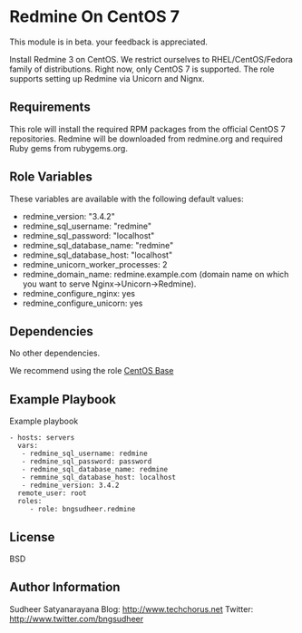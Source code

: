 Redmine On CentOS 7
=========

This module is in beta. your feedback is appreciated.

Install Redmine 3 on CentOS. We restrict ourselves to RHEL/CentOS/Fedora family of distributions. 
Right now, only CentOS 7 is supported.
The role supports setting up Redmine via Unicorn and Nignx.

Requirements
------------

This role will install the required RPM packages from the official CentOS 7
repositories. Redmine will be downloaded from redmine.org and required Ruby
gems from rubygems.org.


Role Variables
--------------

These variables are available with the following default values:
* redmine_version: "3.4.2"
* redmine_sql_username: "redmine"
* redmine_sql_password: "localhost"
* redmine_sql_database_name: "redmine"
* redmine_sql_database_host: "localhost"
* redmine_unicorn_worker_processes: 2
* redmine_domain_name: redmine.example.com (domain name on which you want to serve Nginx->Unicorn->Redmine).  
* redmine_configure_nginx: yes
* redmine_configure_unicorn: yes


Dependencies
------------

No other dependencies.

We recommend using the role [CentOS Base](https://galaxy.ansible.com/bngsudheer/centos_base/)


Example Playbook
----------------

Example playbook

    - hosts: servers
      vars:
       - redmine_sql_username: redmine 
       - redmine_sql_password: password
       - redmine_sql_database_name: redmine 
       - remmine_sql_database_host: localhost 
       - redmine_version: 3.4.2
      remote_user: root
      roles:
         - role: bngsudheer.redmine 
      
License
-------

BSD

Author Information
------------------

Sudheer Satyanarayana
Blog: http://www.techchorus.net
Twitter: http://www.twitter.com/bngsudheer
